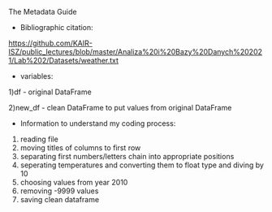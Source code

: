 The Metadata Guide

- Bibliographic citation:

https://github.com/KAIR-ISZ/public_lectures/blob/master/Analiza%20i%20Bazy%20Danych%202021/Lab%202/Datasets/weather.txt

- variables:


1)df - original DataFrame


2)new_df - clean DataFrame to put values from original DataFrame 

- Information to understand my coding process:
1) reading file
2) moving titles of columns to first row
3) separating first numbers/letters chain into appropriate positions
4) seperating temperatures and converting them to float type and diving by 10
5) choosing values from year 2010
6) removing -9999 values
7) saving clean dataframe 
